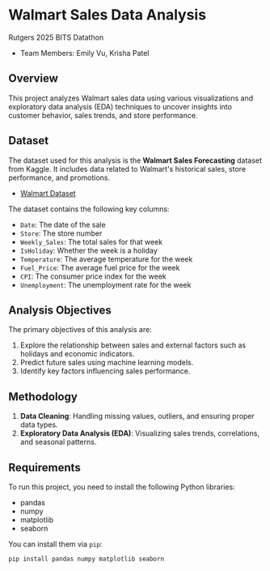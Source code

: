 # Walmart Sales Data Analysis

Rutgers 2025 BITS Datathon 
- Team Members: Emily Vu, Krisha Patel

## Overview

This project analyzes Walmart sales data using various visualizations and exploratory data analysis (EDA) techniques to uncover insights into customer behavior, sales trends, and store performance. 

## Dataset

The dataset used for this analysis is the **Walmart Sales Forecasting** dataset from Kaggle. It includes data related to Walmart's historical sales, store performance, and promotions.

- [Walmart Dataset](https://www.kaggle.com/datasets/yasserh/walmart-dataset)

The dataset contains the following key columns:
- `Date`: The date of the sale
- `Store`: The store number
- `Weekly_Sales`: The total sales for that week
- `IsHoliday`: Whether the week is a holiday
- `Temperature`: The average temperature for the week
- `Fuel_Price`: The average fuel price for the week
- `CPI`: The consumer price index for the week
- `Unemployment`: The unemployment rate for the week

## Analysis Objectives

The primary objectives of this analysis are:
1. Explore the relationship between sales and external factors such as holidays and economic indicators.
2. Predict future sales using machine learning models.
3. Identify key factors influencing sales performance.

## Methodology

1. **Data Cleaning**: Handling missing values, outliers, and ensuring proper data types.
2. **Exploratory Data Analysis (EDA)**: Visualizing sales trends, correlations, and seasonal patterns.

## Requirements

To run this project, you need to install the following Python libraries:
- pandas
- numpy
- matplotlib
- seaborn


You can install them via `pip`:

```bash
pip install pandas numpy matplotlib seaborn
